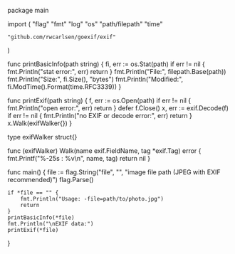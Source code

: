 package main

import (
	"flag"
	"fmt"
	"log"
	"os"
	"path/filepath"
	"time"

	"github.com/rwcarlsen/goexif/exif"
)

func printBasicInfo(path string) {
	fi, err := os.Stat(path)
	if err != nil {
		fmt.Println("stat error:", err)
		return
	}
	fmt.Println("File:", filepath.Base(path))
	fmt.Println("Size:", fi.Size(), "bytes")
	fmt.Println("Modified:", fi.ModTime().Format(time.RFC3339))
}

func printExif(path string) {
	f, err := os.Open(path)
	if err != nil {
		fmt.Println("open error:", err)
		return
	}
	defer f.Close()
	x, err := exif.Decode(f)
	if err != nil {
		fmt.Println("no EXIF or decode error:", err)
		return
	}
	x.Walk(exifWalker{})
}

type exifWalker struct{}

func (exifWalker) Walk(name exif.FieldName, tag *exif.Tag) error {
	fmt.Printf("%-25s : %v\n", name, tag)
	return nil
}

func main() {
	file := flag.String("file", "", "image file path (JPEG with EXIF recommended)")
	flag.Parse()

	if *file == "" {
		fmt.Println("Usage: -file=path/to/photo.jpg")
		return
	}
	printBasicInfo(*file)
	fmt.Println("\nEXIF data:")
	printExif(*file)
}

